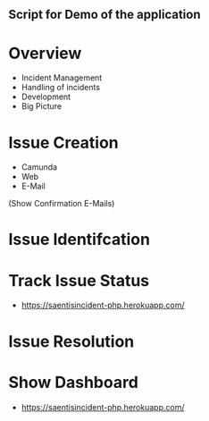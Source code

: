 ## Script for Demo of the application
# Overview
- Incident Management
- Handling of incidents
- Development 
- Big Picture

# Issue Creation
- Camunda
- Web
- E-Mail

(Show Confirmation E-Mails)

# Issue Identifcation

# Track Issue Status 
- https://saentisincident-php.herokuapp.com/

# Issue Resolution


# Show Dashboard
- https://saentisincident-php.herokuapp.com/
